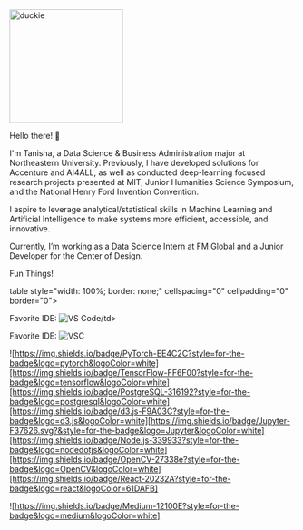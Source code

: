 <img src="https://i.gifer.com/origin/f5/f5baef4b6b6677020ab8d091ef78a3bc.gif" alt="duckie" width="200"/>

Hello there! 👋

I'm Tanisha, a Data Science & Business Administration major at Northeastern University. Previously, I have developed solutions for Accenture and AI4ALL, as well as conducted deep-learning focused research projects presented at MIT, Junior Humanities Science Symposium, and the National Henry Ford Invention Convention. 

I aspire to leverage analytical/statistical skills in Machine Learning and Artificial Intelligence to make systems more efficient, accessible, and innovative.

Currently, I’m working as a Data Science Intern at FM Global and a Junior Developer for the Center of Design.

Fun Things!

table style="width: 100%; border: none;" cellspacing="0" cellpadding="0" border="0">
  <tr>
    <td>Favorite IDE: </td>
    <td><img src="https://img.shields.io/badge/Visual_Studio-5C2D91?style=for-the-badge&logo=visual%20studio&logoColor=white" alt="VS Code">/td>
  </tr>
</table>

Favorite IDE: ![VSC](https://img.shields.io/badge/Visual_Studio-5C2D91?style=for-the-badge&logo=visual%20studio&logoColor=white)

![https://img.shields.io/badge/PyTorch-EE4C2C?style=for-the-badge&logo=pytorch&logoColor=white][https://img.shields.io/badge/TensorFlow-FF6F00?style=for-the-badge&logo=tensorflow&logoColor=white][https://img.shields.io/badge/PostgreSQL-316192?style=for-the-badge&logo=postgresql&logoColor=white][https://img.shields.io/badge/d3.js-F9A03C?style=for-the-badge&logo=d3.js&logoColor=white][https://img.shields.io/badge/Jupyter-F37626.svg?&style=for-the-badge&logo=Jupyter&logoColor=white][https://img.shields.io/badge/Node.js-339933?style=for-the-badge&logo=nodedotjs&logoColor=white][https://img.shields.io/badge/OpenCV-27338e?style=for-the-badge&logo=OpenCV&logoColor=white][https://img.shields.io/badge/React-20232A?style=for-the-badge&logo=react&logoColor=61DAFB]

![https://img.shields.io/badge/Medium-12100E?style=for-the-badge&logo=medium&logoColor=white]
